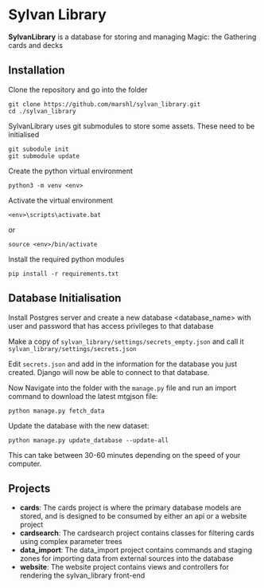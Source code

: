 Sylvan Library
==============
**SylvanLibrary** is a database for storing and managing Magic: the Gathering cards and decks

## Installation

Clone the repository and go into the folder
```
git clone https://github.com/marshl/sylvan_library.git
cd ./sylvan_library
```

SylvanLibrary uses git submodules to store some assets. These need to be initialised
```
git subodule init
git submodule update
```
Create the python virtual environment
```
python3 -m venv <env>
```
Activate the virtual environment
```
<env>\scripts\activate.bat
```
or
```
source <env>/bin/activate
```

Install the required python modules
```
pip install -r requirements.txt
```

## Database Initialisation

Install Postgres server and create a new database <database_name> with user <username> and password <password> that has access privileges to that database

Make a copy of `sylvan_library/settings/secrets_empty.json` and call it `sylvan_library/settings/secrets.json`

Edit `secrets.json` and add in the information for the database you just created. Django will now be able to connect to that database.

Now Navigate into the folder with the `manage.py` file and run an import command to download the latest mtgjson file:
```
python manage.py fetch_data
```

Update the database with the new dataset:
```
python manage.py update_database --update-all
```
This can take between 30-60 minutes depending on the speed of your computer.

## Projects
 - **cards**: The cards project is where the primary database models are stored, and is designed to be consumed by either an api or a website project
 - **cardsearch**: The cardsearch project contains classes for filtering cards using complex parameter trees
 - **data_import**: The data_import project contains commands and staging zones for importing data from external sources into the database
 - **website**: The website project contains views and controllers for rendering the sylvan_library front-end
